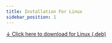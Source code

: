 ```yaml
---
title: Installation For Linux
sidebar_position: 1
---
```


[↓ <u>Click here to download for Linux (.deb) </u>](https://github.com/ayonshafiul/peyara-mouse-server/releases/download/v0.1.2/peyara-server_0.1.2_amd64.deb)
